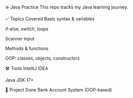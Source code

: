 ☕ Java Practice 
This repo tracks my Java learning journey.

✅ Topics Covered
Basic syntax & variables

if-else, switch, loops

Scanner input

Methods & functions

OOP: classes, objects, constructors

🛠 Tools
IntelliJ IDEA

Java JDK 17+

📁 Project Done
Bank Account System (OOP-based)
